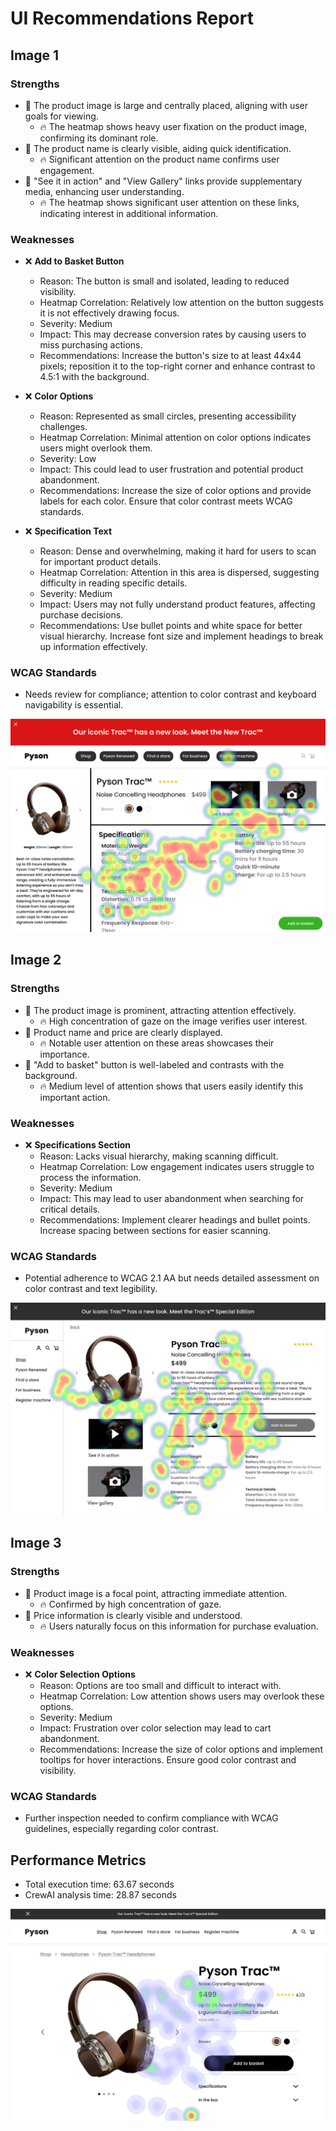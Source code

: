 # UI Recommendations Report

## Image 1

### Strengths
- 🌟 The product image is large and centrally placed, aligning with user goals for viewing.
  - 🔥 The heatmap shows heavy user fixation on the product image, confirming its dominant role.
- 🌟 The product name is clearly visible, aiding quick identification.
  - 🔥 Significant attention on the product name confirms user engagement.
- 🌟 "See it in action" and "View Gallery" links provide supplementary media, enhancing user understanding.
  - 🔥 The heatmap shows significant user attention on these links, indicating interest in additional information.

### Weaknesses
- ❌ **Add to Basket Button** 
  - Reason: The button is small and isolated, leading to reduced visibility. 
  - Heatmap Correlation: Relatively low attention on the button suggests it is not effectively drawing focus. 
  - Severity: Medium 
  - Impact: This may decrease conversion rates by causing users to miss purchasing actions. 
  - Recommendations: Increase the button's size to at least 44x44 pixels; reposition it to the top-right corner and enhance contrast to 4.5:1 with the background.
  
- ❌ **Color Options** 
  - Reason: Represented as small circles, presenting accessibility challenges. 
  - Heatmap Correlation: Minimal attention on color options indicates users might overlook them. 
  - Severity: Low 
  - Impact: This could lead to user frustration and potential product abandonment. 
  - Recommendations: Increase the size of color options and provide labels for each color. Ensure that color contrast meets WCAG standards.

- ❌ **Specification Text** 
  - Reason: Dense and overwhelming, making it hard for users to scan for important product details. 
  - Heatmap Correlation: Attention in this area is dispersed, suggesting difficulty in reading specific details. 
  - Severity: Medium 
  - Impact: Users may not fully understand product features, affecting purchase decisions. 
  - Recommendations: Use bullet points and white space for better visual hierarchy. Increase font size and implement headings to break up information effectively.

### WCAG Standards
- Needs review for compliance; attention to color contrast and keyboard navigability is essential.

![Image 1](heatmaps/p2-1.png)

## Image 2

### Strengths
- 🌟 The product image is prominent, attracting attention effectively.
  - 🔥 High concentration of gaze on the image verifies user interest.
- 🌟 Product name and price are clearly displayed.
  - 🔥 Notable user attention on these areas showcases their importance.
- 🌟 "Add to basket" button is well-labeled and contrasts with the background.
  - 🔥 Medium level of attention shows that users easily identify this important action.

### Weaknesses
- ❌ **Specifications Section** 
  - Reason: Lacks visual hierarchy, making scanning difficult. 
  - Heatmap Correlation: Low engagement indicates users struggle to process the information. 
  - Severity: Medium 
  - Impact: This may lead to user abandonment when searching for critical details. 
  - Recommendations: Implement clearer headings and bullet points. Increase spacing between sections for easier scanning.

### WCAG Standards
- Potential adherence to WCAG 2.1 AA but needs detailed assessment on color contrast and text legibility.

![Image 2](heatmaps/p2-2.png)

## Image 3

### Strengths
- 🌟 Product image is a focal point, attracting immediate attention.
  - 🔥 Confirmed by high concentration of gaze.
- 🌟 Price information is clearly visible and understood.
  - 🔥 Users naturally focus on this information for purchase evaluation.

### Weaknesses
- ❌ **Color Selection Options**
  - Reason: Options are too small and difficult to interact with.
  - Heatmap Correlation: Low attention shows users may overlook these options.
  - Severity: Medium
  - Impact: Frustration over color selection may lead to cart abandonment.
  - Recommendations: Increase the size of color options and implement tooltips for hover interactions. Ensure good color contrast and visibility.

### WCAG Standards
- Further inspection needed to confirm compliance with WCAG guidelines, especially regarding color contrast.

## Performance Metrics
- Total execution time: 63.67 seconds
- CrewAI analysis time: 28.87 seconds

![Image 3](heatmaps/p2-3.png)

